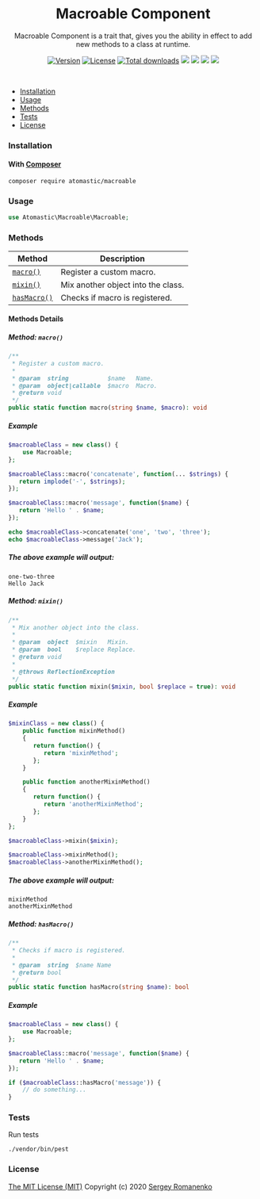 <h1 align="center">Macroable Component</h1>
<p align="center">
Macroable Component is a trait that, gives you the ability in effect to add new methods to a class at runtime.
</p>
<p align="center">
<a href="https://github.com/atomastic/macroable/releases"><img alt="Version" src="https://img.shields.io/github/release/atomastic/macroable.svg?label=version&color=green"></a> <a href="https://github.com/atomastic/macroable"><img src="https://img.shields.io/badge/license-MIT-blue.svg?color=green" alt="License"></a> <a href="https://packagist.org/packages/atomastic/macroable"><img src="https://poser.pugx.org/atomastic/macroable/downloads" alt="Total downloads"></a> <img src="https://github.com/atomastic/macroable/workflows/Static%20Analysis/badge.svg?branch=dev"> <img src="https://github.com/atomastic/macroable/workflows/Tests/badge.svg">
  <a href="https://app.codacy.com/gh/atomastic/macroable?utm_source=github.com&utm_medium=referral&utm_content=atomastic/macroable&utm_campaign=Badge_Grade_Dashboard"><img src="https://api.codacy.com/project/badge/Grade/72b4dc84c20145e1b77dc0004a3c8e3d"></a> <a href="https://codeclimate.com/github/atomastic/macroable/maintainability"><img src="https://api.codeclimate.com/v1/badges/a4c673a4640a3863a9a4/maintainability" /></a>
</p>

<br>

* [Installation](#installation)
* [Usage](#usage)
* [Methods](#methods)
* [Tests](#tests)
* [License](#license)

### Installation

#### With [Composer](https://getcomposer.org)

```
composer require atomastic/macroable
```

### Usage

```php
use Atomastic\Macroable\Macroable;
```

### Methods

| Method | Description |
|---|---|
| <a href="#macroable_macro">`macro()`</a> | Register a custom macro. |
| <a href="#macroable_mixin">`mixin()`</a> | Mix another object into the class. |
| <a href="#macroable_hasMacro">`hasMacro()`</a> | Checks if macro is registered. |

#### Methods Details

##### <a name="macroable_macro"></a> Method: `macro()`

```php
/**
 * Register a custom macro.
 *
 * @param  string           $name   Name.
 * @param  object|callable  $macro  Macro.
 * @return void
 */
public static function macro(string $name, $macro): void
```

##### Example

```php
$macroableClass = new class() {
    use Macroable;
};

$macroableClass::macro('concatenate', function(... $strings) {
   return implode('-', $strings);
});

$macroableClass::macro('message', function($name) {
   return 'Hello ' . $name;
});

echo $macroableClass->concatenate('one', 'two', 'three');
echo $macroableClass->message('Jack');
```

##### The above example will output:

```
one-two-three
Hello Jack
```

##### <a name="macroable_mixin"></a> Method: `mixin()`

```php
/**
 * Mix another object into the class.
 *
 * @param  object  $mixin   Mixin.
 * @param  bool    $replace Replace.
 * @return void
 *
 * @throws ReflectionException
 */
public static function mixin($mixin, bool $replace = true): void
```

##### Example

```php
$mixinClass = new class() {
    public function mixinMethod()
    {
       return function() {
          return 'mixinMethod';
       };
    }

    public function anotherMixinMethod()
    {
       return function() {
          return 'anotherMixinMethod';
       };
    }
};

$macroableClass->mixin($mixin);

$macroableClass->mixinMethod();
$macroableClass->anotherMixinMethod();
```

##### The above example will output:

```
mixinMethod
anotherMixinMethod
```


##### <a name="macroable_hasMacro"></a> Method: `hasMacro()`

```php
/**
 * Checks if macro is registered.
 *
 * @param  string  $name Name
 * @return bool
 */
public static function hasMacro(string $name): bool
```

##### Example

```php
$macroableClass = new class() {
    use Macroable;
};

$macroableClass::macro('message', function($name) {
   return 'Hello ' . $name;
});

if ($macroableClass::hasMacro('message')) {
    // do something...
}
```

### Tests

Run tests

```
./vendor/bin/pest
```

### License
[The MIT License (MIT)](https://github.com/atomastic/macroable/blob/master/LICENSE)
Copyright (c) 2020 [Sergey Romanenko](https://github.com/Awilum)
